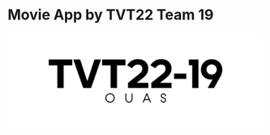 # Movie App by TVT22 Team 19

![Banner](https://github.com/TVT22-19/.github/blob/main/tvt22-19.png?raw=true)
